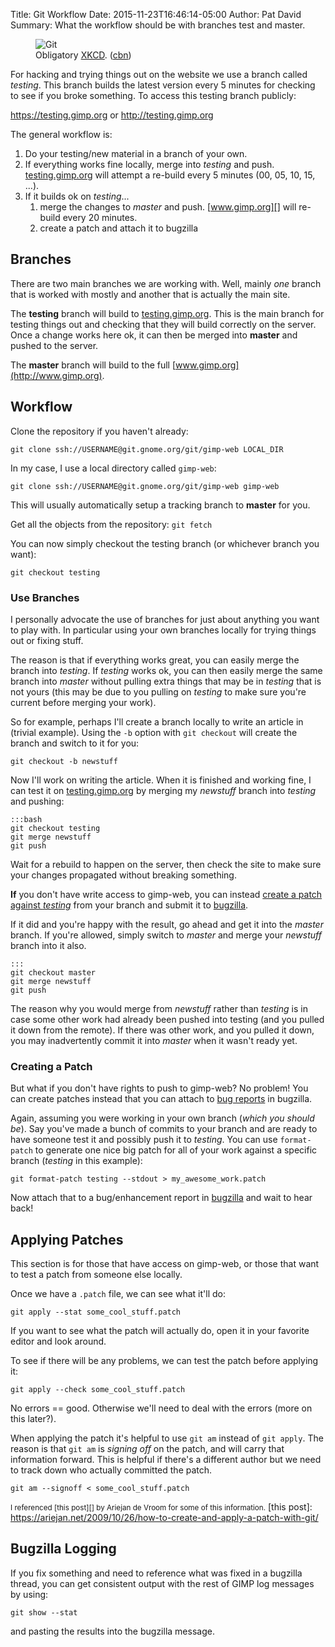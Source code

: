 Title: Git Workflow 
Date: 2015-11-23T16:46:14-05:00
Author: Pat David
Summary: What the workflow should be with branches test and master.

<figure>
<img src="https://imgs.xkcd.com/comics/git.png" title="If that doesn't fix it, git.txt contains the phone number of a friend of mine who understands git. Just wait through a few minutes of 'It's really pretty simple, just think of branches as...' and eventually you'll learn the commands that will fix everything." alt="Git">
<figcaption>
Obligatory <a href="https://xkcd.com/1597/">XKCD</a>. 
(<a class='cc' href='http://creativecommons.org/licenses/by-nc/2.5/' title='Creative Commons Attribution-NonCommercial'>cbn</a>)
</figcaption>
</figure>

For hacking and trying things out on the website we use a branch called *testing*.
This branch builds the latest version every 5 minutes for checking to see if you broke something.
To access this testing branch publicly:

<https://testing.gimp.org> or <http://testing.gimp.org>

The general workflow is:

1. Do your testing/new material in a branch of your own.
2. If everything works fine locally, merge into *testing* and push.
        [testing.gimp.org][] will attempt a re-build every 5 minutes (00, 05, 10, 15, ...).  
3. If it builds ok on *testing*...
    1. merge the changes to *master* and push.
        [www.gimp.org][] will re-build every 20 minutes.
    2. create a patch and attach it to bugzilla

[testing.gimp.org]: //testing.gimp.org
[www.gimp.org]: //www.gimp.org



## Branches

There are two main branches we are working with.
Well, mainly *one* branch that is worked with mostly and another that is actually the main site.

The **testing** branch will build to [testing.gimp.org](http://testing.gimp.org).
This is the main branch for testing things out and checking that they will build correctly on the server.
Once a change works here ok, it can then be merged into **master** and pushed to the server.

The **master** branch will build to the full [www.gimp.org](http://www.gimp.org).



## Workflow

Clone the repository if you haven't already:

`git clone ssh://USERNAME@git.gnome.org/git/gimp-web LOCAL_DIR`

In my case, I use a local directory called `gimp-web`:

`git clone ssh://USERNAME@git.gnome.org/git/gimp-web gimp-web`

This will usually automatically setup a tracking branch to **master** for you.

Get all the objects from the repository: `git fetch`

You can now simply checkout the testing branch (or whichever branch you want):

`git checkout testing`



### Use Branches

I personally advocate the use of branches for just about anything you want to play with.
In particular using your own branches locally for trying things out or fixing stuff.

The reason is that if everything works great, you can easily merge the branch into *testing*.
If *testing* works ok, you can then easily merge the same branch into *master* without pulling extra things that may be in *testing* that is not yours (this may be due to you pulling on *testing* to make sure you're current before merging your work).

So for example, perhaps I'll create a branch locally to write an article in (trivial example).
Using the `-b` option with `git checkout` will create the branch and switch to it for you:

`git checkout -b newstuff`

Now I'll work on writing the article.
When it is finished and working fine, I can test it on [testing.gimp.org][] by merging my *newstuff* branch into *testing* and pushing:

    :::bash
    git checkout testing
    git merge newstuff
    git push

Wait for a rebuild to happen on the server, then check the site to make sure your changes propagated without breaking something.

**If** you don't have write access to gimp-web, you can instead [create a patch against *testing*](#creating-a-patch) from your branch and submit it to [bugzilla][report].

If it did and you're happy with the result, go ahead and get it into the *master* branch.
If you're allowed, simply switch to *master* and merge your *newstuff* branch into it also.

    :::
    git checkout master
    git merge newstuff
    git push

The reason why you would merge from *newstuff* rather than *testing* is in case some other work had already been pushed into testing (and you pulled it down from the remote).  If there was other work, and you pulled it down, you may inadvertently commit it into *master* when it wasn't ready yet.



### Creating a Patch

But what if you don't have rights to push to gimp-web?
No problem!
You can create patches instead that you can attach to [bug reports][report] in bugzilla.

Again, assuming you were working in your own branch (*which you should be*).
Say you've made a bunch of commits to your branch and are ready to have someone test it and possibly push it to *testing*.
You can use `format-patch` to generate one nice big patch for all of your work against a specific branch (*testing* in this example):

`git format-patch testing --stdout > my_awesome_work.patch`

Now attach that to a bug/enhancement report in [bugzilla][report] and wait to hear back!

[report]: https://bugzilla.gnome.org/enter_bug.cgi?product=gimp-web



## Applying Patches

This section is for those that have access on gimp-web, or those that want to test a patch from someone else locally.

Once we have a `.patch` file, we can see what it'll do:

`git apply --stat some_cool_stuff.patch`

If you want to see what the patch will actually do, open it in your favorite editor and look around.

To see if there will be any problems, we can test the patch before applying it:

`git apply --check some_cool_stuff.patch`

No errors == good.
Otherwise we'll need to deal with the errors (more on this later?).

When applying the patch it's helpful to use `git am` instead of `git apply`.
The reason is that `git am` is *signing off* on the patch, and will carry that information forward.
This is helpful if there's a different author but we need to track down who actually committed the patch.

`git am --signoff < some_cool_stuff.patch`

<small markdown=1>I referenced [this post][] by Ariejan de Vroom for some of this information.</small>
[this post]: https://ariejan.net/2009/10/26/how-to-create-and-apply-a-patch-with-git/



## Bugzilla Logging
If you fix something and need to reference what was fixed in a bugzilla thread, you can get consistent
output with the rest of GIMP log messages by using:

`git show --stat`

and pasting the results into the bugzilla message.
